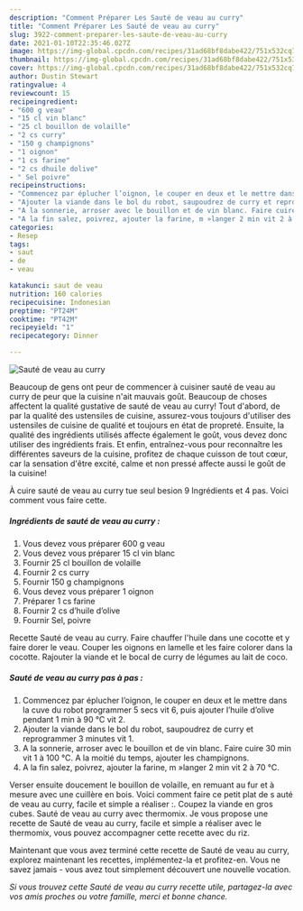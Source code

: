 ```yaml
---
description: "Comment Préparer Les Sauté de veau au curry"
title: "Comment Préparer Les Sauté de veau au curry"
slug: 3922-comment-preparer-les-saute-de-veau-au-curry
date: 2021-01-10T22:35:46.027Z
image: https://img-global.cpcdn.com/recipes/31ad68bf8dabe422/751x532cq70/saute-de-veau-au-curry-photo-principale-de-la-recette.jpg
thumbnail: https://img-global.cpcdn.com/recipes/31ad68bf8dabe422/751x532cq70/saute-de-veau-au-curry-photo-principale-de-la-recette.jpg
cover: https://img-global.cpcdn.com/recipes/31ad68bf8dabe422/751x532cq70/saute-de-veau-au-curry-photo-principale-de-la-recette.jpg
author: Dustin Stewart
ratingvalue: 4
reviewcount: 15
recipeingredient:
- "600 g veau"
- "15 cl vin blanc"
- "25 cl bouillon de volaille"
- "2 cs curry"
- "150 g champignons"
- "1 oignon"
- "1 cs farine"
- "2 cs dhuile dolive"
- " Sel poivre"
recipeinstructions:
- "Commencez par éplucher l’oignon, le couper en deux et le mettre dans la cuve du robot programmer 5 secs vit 6, puis ajouter l’huile d’olive pendant 1 min à 90 °C vit 2."
- "Ajouter la viande dans le bol du robot, saupoudrez de curry et reprogrammer 3 minutes vit 1."
- "A la sonnerie, arroser avec le bouillon et de vin blanc. Faire cuire 30 min vit 1 à 100 °C. A la moitié du temps, ajouter les champignons."
- "A la fin salez, poivrez, ajouter la farine, m »langer 2 min vit 2 à 70 °C."
categories:
- Resep
tags:
- saut
- de
- veau

katakunci: saut de veau 
nutrition: 160 calories
recipecuisine: Indonesian
preptime: "PT24M"
cooktime: "PT42M"
recipeyield: "1"
recipecategory: Dinner

---
```



![Sauté de veau au curry](https://img-global.cpcdn.com/recipes/31ad68bf8dabe422/751x532cq70/saute-de-veau-au-curry-photo-principale-de-la-recette.jpg)

Beaucoup de gens ont peur de commencer à cuisiner sauté de veau au curry de peur que la cuisine n'ait mauvais goût. Beaucoup de choses affectent la qualité gustative de sauté de veau au curry! Tout d'abord, de par la qualité des ustensiles de cuisine, assurez-vous toujours d'utiliser des ustensiles de cuisine de qualité et toujours en état de propreté. Ensuite, la qualité des ingrédients utilisés affecte également le goût, vous devez donc utiliser des ingrédients frais. Et enfin, entraînez-vous pour reconnaître les différentes saveurs de la cuisine, profitez de chaque cuisson de tout cœur, car la sensation d'être excité, calme et non pressé affecte aussi le goût de la cuisine!

<!--inarticleads1-->

À cuire sauté de veau au curry tue seul besion 9 Ingrédients et 4 pas. Voici comment vous faire cette.

##### Ingrédients de sauté de veau au curry :

1. Vous devez vous préparer 600 g veau
1. Vous devez vous préparer 15 cl vin blanc
1. Fournir 25 cl bouillon de volaille
1. Fournir 2 cs curry
1. Fournir 150 g champignons
1. Vous devez vous préparer 1 oignon
1. Préparer 1 cs farine
1. Fournir 2 cs d’huile d’olive
1. Fournir  Sel, poivre


Recette Sauté de veau au curry. Faire chauffer l&#39;huile dans une cocotte et y faire dorer le veau. Couper les oignons en lamelle et les faire colorer dans la cocotte. Rajouter la viande et le bocal de curry de légumes au lait de coco. 

<!--inarticleads2-->

##### Sauté de veau au curry pas à pas :

1. Commencez par éplucher l’oignon, le couper en deux et le mettre dans la cuve du robot programmer 5 secs vit 6, puis ajouter l’huile d’olive pendant 1 min à 90 °C vit 2.
1. Ajouter la viande dans le bol du robot, saupoudrez de curry et reprogrammer 3 minutes vit 1.
1. A la sonnerie, arroser avec le bouillon et de vin blanc. Faire cuire 30 min vit 1 à 100 °C. A la moitié du temps, ajouter les champignons.
1. A la fin salez, poivrez, ajouter la farine, m »langer 2 min vit 2 à 70 °C.


Verser ensuite doucement le bouillon de volaille, en remuant au fur et à mesure avec une cuillère en bois. Voici comment faire ce petit plat de s auté de veau au curry, facile et simple a réaliser :. Coupez la viande en gros cubes. Sauté de veau au curry avec thermomix. Je vous propose une recette de Sauté de veau au curry, facile et simple a réaliser avec le thermomix, vous pouvez accompagner cette recette avec du riz. 

<!--inarticleads1-->

<p>
Maintenant que vous avez terminé cette recette de Sauté de veau au curry, explorez maintenant les recettes, implémentez-la et profitez-en. Vous ne savez jamais - vous avez tout simplement découvert une nouvelle vocation.
</p>

<p>
<i>Si vous trouvez cette Sauté de veau au curry recette utile, partagez-la avec vos amis proches ou votre famille, merci et bonne chance.</i>
</p>
